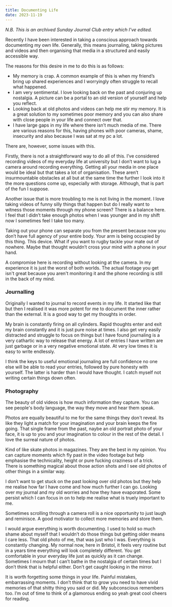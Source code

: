 ```yaml
--- 
title: Documenting Life 
date: 2023-11-19
---
```


*N.B. This is an archived Sunday Journal Club entry which I've edited.*

Recently I have been interested in taking a conscious approach towards documenting my own life. Generally, this means journaling, taking pictures and videos and then organising that media in a structured and easily accessible way. 

The reasons for this desire in me to do this is as follows:
- My memory is crap. A common example of this is when my friend’s bring up shared experiences and I worryingly often struggle to recall what happened.
- I am very sentimental. I love looking back on the past and conjuring up nostalgia. A picture can be a portal to an old version of yourself and help you reflect. 
- Looking back at old photos and videos can help me stir my memory. It is a great solution to my sometimes poor memory and you can also share with close people in your life and connect over that.
- I have large gaps in my life where there isn’t much media of me. There are various reasons for this, having phones with poor cameras, shame, insecurity and also because I was sat at my pc a lot.

There are, however, some issues with this.

Firstly, there is not a straightforward way to do all of this. I’ve considered recording videos of my everyday life at university but I don’t want to lug a camera around recording everything. Getting all your media in one place would be ideal but that takes a lot of organisation. These aren’t insurmountable obstacles at all but at the same time the further I look into it the more questions come up, especially with storage. Although, that is part of the fun I suppose.

Another issue that is more troubling to me is not living in the moment. I love taking videos of funny silly things that happen but do I really want to witness those moments through my phone screen? There is a balance here. I feel that I didn’t take enough photos when I was younger and in my shift now I sometimes feel I take too many. 

Taking out your phone can separate you from the present because now you don’t have full agency of your entire body. Your arm is being occupied by this thing. This device. What if you want to rugby tackle your mate out of nowhere. Maybe that thought wouldn’t cross your mind with a phone in your hand. 

A compromise here is recording without looking at the camera. In my experience it is just the worst of both worlds. The actual footage you get isn't great because you aren't monitoring it and the phone recording is still in the back of my mind.

### Journalling

Originally I wanted to journal to record events in my life. It started like that but then I realised it was more potent for me to document the inner rather than the external. It is a good way to get my thoughts in order. 

My brain is constantly firing on all cylinders. Rapid thoughts enter and exit my brain constantly and it is just pure noise at times. I also get very easily distracted and struggle to focus on things but I have found journaling is a very cathartic way to release that energy. A lot of entries I have written are just garbage or in a very negative emotional state. At very low times it is easy to write endlessly.

I think the keys to useful emotional journaling are full confidence no one else will be able to read your entries, followed by pure honesty with yourself. The latter is harder than I would have thought. I catch myself not writing certain things down often.

### Photography

The beauty of old videos is how much information they capture. You can see people's body language, the way they move and hear them speak.

Photos are equally beautiful to me for the same things they don't reveal. Its like they light a match for your imagination and your brain keeps the fire going. That single frame from the past, naybe an old portrait photo of your face, it is up to you and your imagination to colour in the rest of the detail. I love the surreal nature of photos.

Kind of like skate photos in magazines. They are the best in my opinion. You can capture moments which fly past in the video footage but help emphasise the technicality, height or pure fucking craziness of a trick. There is something magical about those action shots and I see old photos of other things in a similar way.

I don’t want to get stuck on the past looking over old photos but they help me realise how far I have come and how much further I can go. Looking over my journal and my old worries and how they have evaporated. Some persist which I can focus in on to help me realise what is truely important to me.

Sometimes scrolling through a camera roll is a nice opportunity to just laugh and reminisce. A good motivator to collect more memories and store them. 

I would argue everything is worth documenting. I used to hold so much shame about myself that I wouldn’t do those things but getting older means I care less. That old photo of me, that was just who I was. Everything is constantly changing. My normal now, here in Bristol, it feels very routine but in a years time everything will look completely different. You get comfortable in your everyday life just as quickly as it can change. Sometimes I mourn that I can’t bathe in the nostalgia of certain times but I don’t think that is helpful either. Don’t get caught looking in the mirror.

It is worth forgetting some things in your life. Painful mistakes, embarrassing moments. I don’t think that to grow you need to have vivid memories of that shitty thing you said or did. My subconscious remembers too. I’m out of time to think of a glamorous ending so yeah great cool cheers for reading.
